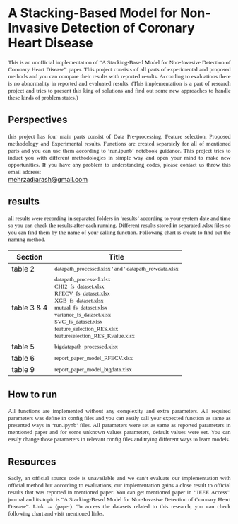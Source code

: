 # A Stacking-Based Model for Non-Invasive Detection of Coronary Heart Disease


<div style="font-size: 13px; font-family: verdana; text-align: justify;" class="introduction">This is an unofficial implementation of “A Stacking-Based Model for Non-Invasive Detection of Coronary Heart Disease” paper. This project consists of all parts of experimental and proposed methods and you can compare their results with reported results. According to evaluations there is no abnormality in reported and evaluated results. (This implementation is a part of research project and tries to present this king of solutions and find out some new approaches to handle these kinds of problem states.)
    </div>

## Perspectives

<div style="font-size: 13px; font-family: verdana; text-align: justify;" class="introduction">this project has four main parts consist of Data Pre-processing, Feature selection, Proposed methodology and Experimental results. Functions are created separately for all of mentioned parts and you can use them according to ‘run.ipunb’ notebook guidance. This project tries to induct you with different methodologies in simple way and open your mind to make new opportunities. If you have any problem to understanding codes, please contact us throw this email address:</div>
<a href="mailto:mehrzadiarash@gmail.com">mehrzadiarash@gmail.com</a> 

## results

<div style="font-size: 13px; font-family: verdana; text-align: justify;" class="introduction">all results were recording in separated folders in ‘results’ according to your system date and time so you can check the results after each running. Different results stored in separated .xlsx files so you can find them by the name of your calling function. Following chart is create to find out the naming method.</div>

| Section    | Title                    |
| -------------------- |:------------------------:|
| table 2              |<div style="font-size: 13px; font-family: verdana; text-align: justify;" class="introduction">datapath_processed.xlsx ' and ' datapath_rowdata.xlsx</div>|
| table 3 & 4              |<div style="font-size: 13px; font-family: verdana; text-align: justify;" class="introduction">datapath_processed.xlsx</div><div style="font-size: 13px; font-family: verdana; text-align: justify;" class="introduction">CHI2_fs_dataset.xlsx</div><div style="font-size: 13px; font-family: verdana; text-align: justify;" class="introduction">RFECV_fs_dataset.xlsx</div><div style="font-size: 13px; font-family: verdana; text-align: justify;" class="introduction">XGB_fs_dataset.xlsx</div><div style="font-size: 13px; font-family: verdana; text-align: justify;" class="introduction">mutual_fs_dataset.xlsx</div><div style="font-size: 13px; font-family: verdana; text-align: justify;" class="introduction">variance_fs_dataset.xlsx</div><div style="font-size: 13px; font-family: verdana; text-align: justify;" class="introduction">SVC_fs_dataset.xlsx</div><div style="font-size: 13px; font-family: verdana; text-align: justify;" class="introduction">feature_selection_RES.xlsx</div><div style="font-size: 13px; font-family: verdana; text-align: justify;" class="introduction">featureselection_RES_Kvalue.xlsx</div>|
| table 5              |<div style="font-size: 13px; font-family: verdana; text-align: justify;" class="introduction">bigdatapath_processed.xlsx</div>|
| table 6              |<div style="font-size: 13px; font-family: verdana; text-align: justify;" class="introduction">report_paper_model_RFECV.xlsx</div>|
| table 9              |<div style="font-size: 13px; font-family: verdana; text-align: justify;" class="introduction">report_paper_model_bigdata.xlsx</div>|

## How to run 
<div style="font-size: 13px; font-family: verdana; text-align: justify;" class="introduction">All functions are implemented without any complexity and extra parameters. All required parameters was define in config files and you can easily call your expected function as same as presented ways in ‘run.ipynb’ files. All parameters were set as same as reported parameters in mentioned paper and for some unknown values parameters, default values were set. You can easily change those parameters in relevant config files and trying different ways to learn models.</div>

## Resources
<div style="font-size: 13px; font-family: verdana; text-align: justify;" class="introduction">Sadly, an official source code is unavailable and we can’t evaluate our implementation with official method but according to evaluations, our implementation gains a close result to official results that was reported in mentioned paper. You can get mentioned paper in ‘‘IEEE Access’’ journal and its topic is “A Stacking-Based Model for Non-Invasive Detection of Coronary Heart Disease”. Link → (paper). To access the datasets related to this research, you can check following chart and visit mentioned links.</div>


